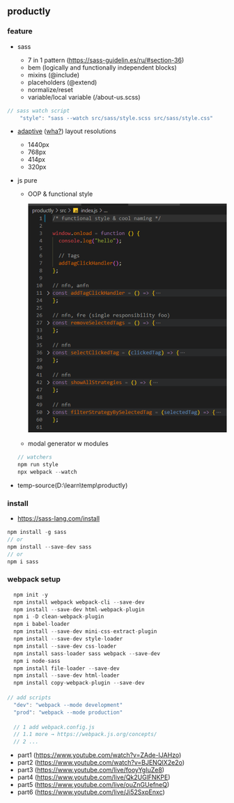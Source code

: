 ## productly

### feature

- sass

  - 7 in 1 pattern (https://sass-guidelin.es/ru/#section-36)
  - bem (logically and functionally independent blocks)
  - mixins (@include)
  - placeholders (@extend)
  - normalize/reset
  - variable/local variable (/about-us.scss)

```js
// sass watch script
    "style": "sass --watch src/sass/style.scss src/sass/style.css"
```

- <ins>adaptive</ins> ([wha?](https://www.google.com/search?q=adaptive+vs+responsive)) layout resolutions

  - 1440px
  - 768px
  - 414px
  - 320px

- js pure

  - OOP & functional style

    ![functional style](productly/readmeAssets/functional-prog.png)

  - modal generator w modules

  ```js
  // watchers
  npm run style
  npx webpack --watch
  ```

- temp-source(D:\learn\temp\productly)

### install

- https://sass-lang.com/install

```js
npm install -g sass
// or
npm install --save-dev sass
// or
npm i sass
```

### webpack setup

```js
  npm init -y
  npm install webpack webpack-cli --save-dev
  npm install --save-dev html-webpack-plugin
  npm i -D clean-webpack-plugin
  npm i babel-loader
  npm install --save-dev mini-css-extract-plugin
  npm install --save-dev style-loader
  npm install --save-dev css-loader
  npm install sass-loader sass webpack --save-dev
  npm i node-sass
  npm install file-loader --save-dev
  npm install --save-dev html-loader
  npm install copy-webpack-plugin --save-dev

// add scripts
  "dev": "webpack --mode development"
  "prod": "webpack --mode production"

  // 1 add webpack.config.js
  // 1.1 more → https://webpack.js.org/concepts/
  // 2 ...
```

- part1 (https://www.youtube.com/watch?v=ZAde-IJAHzo)
- part2 (https://www.youtube.com/watch?v=BJENQIX2e2o)
- part3 (https://www.youtube.com/live/fooyYgIuZe8)
- part4 (https://www.youtube.com/live/Qk2UGlFNKPE)
- part5 (https://www.youtube.com/live/ouZnGUefneQ)
- part6 (https://www.youtube.com/live/Ji52SxpEnxc)
